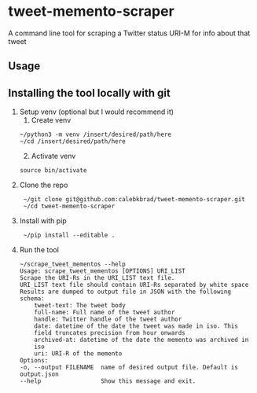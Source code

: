 # tweet-memento-scraper  
A command line tool for scraping a Twitter status URI-M for info about that tweet  

## Usage

## Installing the tool locally with git  
1. Setup venv (optional but I would recommend it)
   1. Create venv
   ```
   ~/python3 -m venv /insert/desired/path/here
   ~/cd /insert/desired/path/here
   ```
   2. Activate venv
   ```
   source bin/activate
   ```
2. Clone the repo
   ```
    ~/git clone git@github.com:calebkbrad/tweet-memento-scraper.git
    ~/cd tweet-memento-scraper
   ```
3. Install with pip
   ```
    ~/pip install --editable .
   ```
4. Run the tool
    ```
    ~/scrape_tweet_mementos --help  
    Usage: scrape_tweet_mementos [OPTIONS] URI_LIST  
    Scrape the URI-Rs in the URI_LIST text file.  
    URI_LIST text file should contain URI-Rs separated by white space  
    Results are dumped to output file in JSON with the following schema:  
        tweet-text: The tweet body  
        full-name: Full name of the tweet author  
        handle: Twitter handle of the tweet author  
        date: datetime of the date the tweet was made in iso. This
        field truncates precision from hour onwards  
        archived-at: datetime of the date the memento was archived in
        iso
        uri: URI-R of the memento  
    Options:
    -o, --output FILENAME  name of desired output file. Default is output.json
    --help                 Show this message and exit.  
